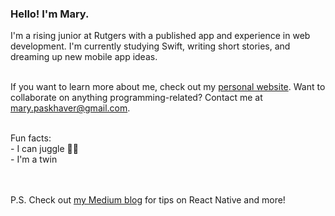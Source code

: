 ### Hello! I'm Mary.

I'm a rising junior at Rutgers with a published app and experience in web development. I'm currently studying Swift, writing short stories, and dreaming up new mobile app ideas.<br><br>
   
If you want to learn more about me, check out my [personal website](https://marypaskhaver.github.io/). Want to collaborate on anything programming-related? Contact me at mary.paskhaver@gmail.com.

<br>
Fun facts:<br> 
- I can juggle 🤹‍♀️<br> 
- I'm a twin<br><br><br>

P.S. Check out [my Medium blog](https://medium.com/@mary.paskhaver) for tips on React Native and more!
